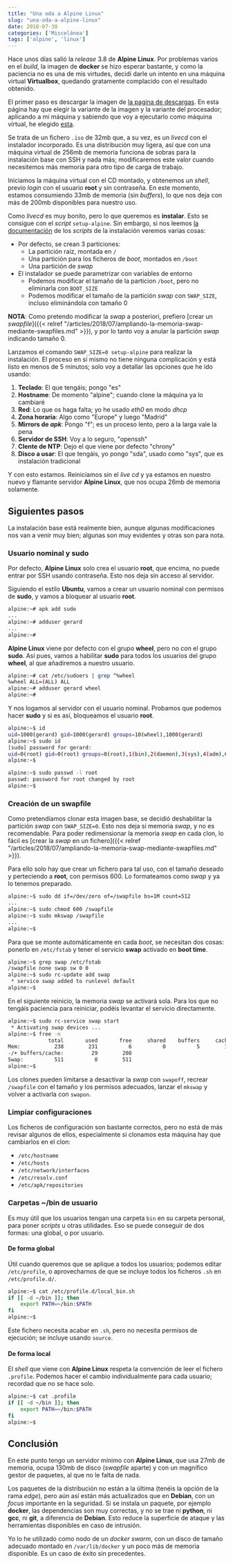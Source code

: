 ```yaml
---
title: "Una oda a Alpine Linux"
slug: "una-oda-a-alpine-linux"
date: 2018-07-30
categories: ['Miscelánea']
tags: ['alpine', 'linux']
---
```


Hace unos días salió la *release* 3.8 de **Alpine Linux**. Por problemas varios en el *build*, la imagen de **docker** se hizo esperar bastante, y como la paciencia no es una de mis virtudes, decidí darle un intento en una máquina virtual **Virtualbox**, quedando gratamente complacido con el resultado obtenido.<!--more-->

El primer paso es descargar la imagen de [la pagina de descargas](https://alpinelinux.org/downloads/). En esta página hay que elegir la variante de la imagen y la variante del procesador; aplicando a mi máquina y sabiendo que voy a ejecutarlo como máquina virtual, he elegido [esta](http://dl-cdn.alpinelinux.org/alpine/v3.8/releases/x86_64/alpine-virt-3.8.0-x86_64.iso).

Se trata de un fichero `.iso` de 32mb que, a su vez, es un *livecd* con el instalador incorporado. Es una distribución muy ligera, así que con una máquina virtual de 256mb de memoria funciona de sobras para la instalación base con SSH y nada más; modificaremos este valor cuando necesitemos más memoria para otro tipo de carga de trabajo.

Iniciamos la máquina virtual con el CD montado, y obtenemos un *shell*, previo *login* con el usuario **root** y sin contraseña. En este momento, estamos consumiendo 33mb de memoria (sin *buffers*), lo que nos deja con más de 200mb disponibles para nuestro uso.

Como *livecd* es muy bonito, pero lo que queremos es **instalar**. Esto se consigue con el *script* `setup-alpine`. Sin embargo, si nos leemos [la documentación](https://wiki.alpinelinux.org/wiki/Alpine_setup_scripts#setup-disk) de los *scripts* de la instalación veremos varias cosas:

* Por defecto, se crean 3 particiones:
    * La partición raíz, montada en `/`
    * Una partición para los ficheros de *boot*, montados en `/boot`
    * Una partición de *swap*
* El instalador se puede parametrizar con variables de entorno
    * Podemos modificar el tamaño de la particion `/boot`, pero no eliminarla con `BOOT_SIZE`
    * Podemos modificar el tamaño de la partición *swap* con `SWAP_SIZE`, incluso eliminándola con tamaño 0

**NOTA**: Como pretendo modificar la *swap* a posteriori, prefiero [crear un *swapfile*]({{< relref "/articles/2018/07/ampliando-la-memoria-swap-mediante-swapfiles.md" >}}), y por lo tanto voy a anular la partición *swap* indicando tamaño 0.

Lanzamos el comando `SWAP_SIZE=0 setup-alpine` para realizar la instalación. El proceso en sí mismo no tiene ninguna complicación y está listo en menos de 5 minutos; solo voy a detallar las opciones que he ido usando:

1. **Teclado**: El que tengáis; pongo "es"
2. **Hostname**: De momento "alpine"; cuando clone la máquina ya lo cambiaré
3. **Red**: Lo que os haga falta; yo he usado *eth0* en modo *dhcp*
4. **Zona horaria**: Algo como "Europe" y luego "Madrid"
5. **Mirrors de _apk_**: Pongo "f"; es un proceso lento, pero a la larga vale la pena
6. **Servidor de SSH**: Voy a lo seguro, "openssh"
7. **Clente de NTP**: Dejo el que viene por defecto "chrony"
8. **Disco a usar**: El que tengáis, yo pongo "sda", usado como "sys", que es instalación tradicional

Y con esto estamos. Reiniciamos sin el *live cd* y ya estamos en nuestro nuevo y flamante servidor **Alpine Linux**, que nos ocupa 26mb de memoria solamente.

## Siguientes pasos

La instalación base está realmente bien, aunque algunas modificaciones nos van a venir muy bien; algunas son muy evidentes y otras son para nota.

### Usuario nominal y sudo

Por defecto, **Alpine Linux** solo crea el usuario **root**, que encima, no puede entrar por SSH usando contraseña. Esto nos deja sin acceso al servidor.

Siguiendo el estilo **Ubuntu**, vamos a crear un usuario nominal con permisos de **sudo**, y vamos a bloquear al usuario **root**.

```bash
alpine:~# apk add sudo
...
alpine:~# adduser gerard
...
alpine:~#
```

**Alpine Linux** viene por defecto con el grupo **wheel**, pero no con el grupo **sudo**. Así pues, vamos a habilitar **sudo** para todos los usuarios del grupo **wheel**, al que añadiremos a nuestro usuario.

```bash
alpine:~# cat /etc/sudoers | grep ^%wheel
%wheel ALL=(ALL) ALL
alpine:~# adduser gerard wheel
alpine:~#
```

Y nos logamos al servidor con el usuario nominal. Probamos que podemos hacer **sudo** y si es así, bloqueamos el usuario **root**.

```bash
alpine:~$ id
uid=1000(gerard) gid=1000(gerard) groups=10(wheel),1000(gerard)
alpine:~$ sudo id
[sudo] password for gerard:
uid=0(root) gid=0(root) groups=0(root),1(bin),2(daemon),3(sys),4(adm),6(disk),10(wheel),11(floppy),20(dialout),26(tape),27(video)
alpine:~$
```

```bash
alpine:~$ sudo passwd -l root
passwd: password for root changed by root
alpine:~$
```

### Creación de un swapfile

Como pretendíamos clonar esta imagen base, se decidió deshabilitar la partición *swap* con `SWAP_SIZE=0`. Esto nos deja si memoria *swap*, y no es recomendable. Para poder redimensionar la memoria *swap* en cada clon, lo fácil es [crear la *swap* en un fichero]({{< relref "/articles/2018/07/ampliando-la-memoria-swap-mediante-swapfiles.md" >}}).

Para ello solo hay que crear un fichero para tal uso, con el tamaño deseado y perteciendo a **root**, con permisos 600. Lo formateamos como *swap* y ya lo tenemos preparado.

```bash
alpine:~$ sudo dd if=/dev/zero of=/swapfile bs=1M count=512
...
alpine:~$ sudo chmod 600 /swapfile
alpine:~$ sudo mkswap /swapfile
...
alpine:~$
```

Para que se monte automáticamente en cada *boot*, se necesitan dos cosas: ponerlo en `/etc/fstab` y tener el servicio **swap** activado en **boot time**.

```bash
alpine:~$ grep swap /etc/fstab
/swapfile none swap sw 0 0
alpine:~$ sudo rc-update add swap
 * service swap added to runlevel default
alpine:~$
```

En el siguiente reinicio, la memoria *swap* se activará sola. Para los que no tengáis paciencia para reiniciar, podéis levantar el servicio directamente.

```bash
alpine:~$ sudo rc-service swap start
 * Activating swap devices ...                                                                                           [ ok ]
alpine:~$ free -m
             total       used       free     shared    buffers     cached
Mem:           238        231          6          0          5        196
-/+ buffers/cache:         29        208
Swap:          511          0        511
alpine:~$
```

Los clones pueden limitarse a desactivar la *swap* con `swapoff`, recrear `/swapfile` con el tamaño y los permisos adecuados, lanzar el `mkswap` y volver a activarla con `swapon`.

### Limpiar configuraciones

Los ficheros de configuración son bastante correctos, pero no está de más revisar algunos de ellos, especialmente si clonamos esta máquina hay que cambiarlos en el clon:

* `/etc/hostname`
* `/etc/hosts`
* `/etc/network/interfaces`
* `/etc/resolv.conf`
* `/etc/apk/repositories`

### Carpetas ~/bin de usuario

Es muy útil que los usuarios tengan una carpeta `bin` en su carpeta personal, para poner *scripts* u otras utilidades. Eso se puede conseguir de dos formas: una global, o por usuario.

#### De forma global

Útil cuando queremos que se aplique a todos los usuarios; podemos editar `/etc/profile`, o aprovecharnos de que se incluye todos los ficheros `.sh` en `/etc/profile.d/`.

```bash
alpine:~$ cat /etc/profile.d/local_bin.sh
if [[ -d ~/bin ]]; then
    export PATH=~/bin:$PATH
fi
alpine:~$
```

Este fichero necesita acabar en `.sh`, pero no necesita permisos de ejecución; se incluye usando `source`.

#### De forma local

El *shell* que viene con **Alpine Linux** respeta la convención de leer el fichero `.profile`. Podemos hacer el cambio individualmente para cada usuario; recordad que no se hace solo.

```bash
alpine:~$ cat .profile
if [[ -d ~/bin ]]; then
    export PATH=~/bin:$PATH
fi
alpine:~$
```

## Conclusión

En este punto tengo un servidor mínimo con **Alpine Linux**, que usa 27mb de memoria, ocupa 130mb de disco (*swapfile* aparte) y con un magnífico gestor de paquetes, al que no le falta de nada.

Los paquetes de la distribución no están a la última (tenéis la opción de la rama *edge*), pero aún así están más actualizados que en **Debian**, con un *focus* importante en la seguridad. Si se instala un paquete, por ejemplo **docker**, las dependencias son muy correctas, y no se trae ni **python**, ni **gcc**, ni **git**, a diferencia de **Debian**. Esto reduce la superficie de ataque y las herramientas disponibles en caso de intrusión.

Yo lo he utilizado como nodo de un *docker swarm*, con un disco de tamaño adecuado montado en `/var/lib/docker` y un poco más de memoria disponible. Es un caso de éxito sin precedentes.
